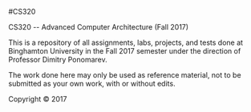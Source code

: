 #CS320

 CS320 -- Advanced Computer Architecture (Fall 2017) 

This is a repository of all assignments, labs, projects, and tests done at Binghamton University in the Fall 2017 semester under the direction of Professor Dimitry Ponomarev.

The work done here may only be used as reference material, not to be submitted as your own work, with or without edits.

Copyright © 2017

